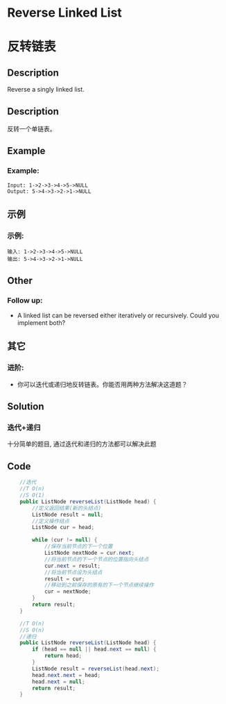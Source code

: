 # Reverse Linked List
# 反转链表

## Description
Reverse a singly linked list.

## Description
反转一个单链表。

## Example
### Example:
    Input: 1->2->3->4->5->NULL
    Output: 5->4->3->2->1->NULL

## 示例
### 示例:
    输入: 1->2->3->4->5->NULL
    输出: 5->4->3->2->1->NULL

## Other
### Follow up:
* A linked list can be reversed either iteratively or recursively. Could you implement both?

## 其它
### 进阶:
* 你可以迭代或递归地反转链表。你能否用两种方法解决这道题？


## Solution
### 迭代+递归
十分简单的题目, 通过迭代和递归的方法都可以解决此题


## Code 

```java
    //迭代
    //T O(n)
    //S O(1)
    public ListNode reverseList(ListNode head) {
        //定义返回结果(新的头结点)
        ListNode result = null;
        //定义操作结点
        ListNode cur = head;

        while (cur != null) {
            //保存当前节点的下一个位置
            ListNode nextNode = cur.next;
            //将当前节点的下一个节点的位置指向头结点
            cur.next = result;
            //将当前节点设为头结点
            result = cur;
            //移动到之前保存的原有的下一个节点继续操作
            cur = nextNode;
        }
        return result;
    }

    //T O(n)
    //S O(n)
    //递归
    public ListNode reverseList(ListNode head) {
        if (head == null || head.next == null) {
            return head;
        }
        ListNode result = reverseList(head.next);
        head.next.next = head;
        head.next = null;
        return result;
    }
```